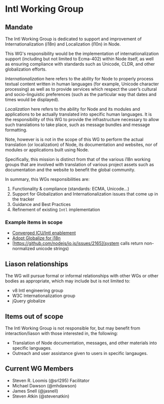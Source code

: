 # Intl Working Group

## Mandate

The Intl Working Group is dedicated to support and improvement of 
Internationalization (i18n) and Localization (l10n) in Node.

This WG's responsibility would be the 
implementation of internationalization support (including but not limited to 
Ecma-402) within Node itself, as well as ensuring compliance with standards
such as Unicode, CLDR, and other globalization efforts.

*Internationalization* here refers to the ability for Node to properly process
textual content written in human languages (for example, Unicode character
processing) as well as to provide services which respect the user’s
cultural and socio-linguistic preferences (such as the particular way that
dates and times would be displayed).

*Localization* here refers to the ability for Node and its modules and applications
to be actually translated into specific human languages. It is the responsibility
of this WG to
provide the infrastructure necessary to allow such translations to take place,
such as message bundles and message formatting.

Note, however is is not in the scope
of this WG to perform the actual translation (or localization) of Node, its
documentation and websites, nor of modules or applications built using Node.

Specifically, this mission is distinct from that of the various i18n working groups
that are involved with translation of various project assets such as 
documentation and the website to benefit the global community.

In summary, this WGs responsibilities are:

1. Functionality & compliance (standards: ECMA, Unicode…)
2. Support for Globalization and Internationalization issues that come up in the tracker  
3. Guidance and Best Practices  
4. Refinement of existing `Intl` implementation 

### Example items in scope

* [Converged ICU/Intl enablement](https://github.com/nodejs/node/issues/26)
* [Adopt Globalize for i18n](https://github.com/nodejs/io.js/issues/1494)
* [https://github.com/nodejs/io.js/issues/2165](system calls return non-normalized unicode strings)

## Liason relationships

The WG will pursue formal or informal relationships with other WGs or
other bodies as appropriate, which may include but is not limited to:

* v8 Intl engineering group
* W3C Internationalization group
* jQuery globalize

## Items out of scope

The Intl Working Group is not responsible for, but may benefit from
interaction/liason with those interested in, the following:

* Translation of Node documentation, messages, and other materials into specific languages.
* Outreach and user assistance given to users in specific langauges.

## Current WG Members
  + Steven R. Loomis (@srl295) Facilitator
  + Michael Dawson (@mhdawson) 
  + James Snell (@jasnell)
  + Steven Atkin (@stevenatkin)
